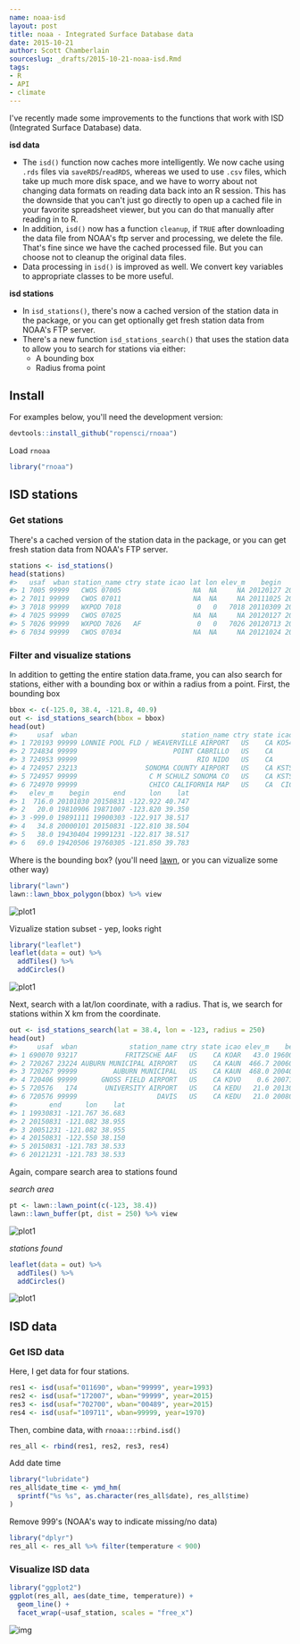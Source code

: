 ```yaml
---
name: noaa-isd
layout: post
title: noaa - Integrated Surface Database data
date: 2015-10-21
author: Scott Chamberlain
sourceslug: _drafts/2015-10-21-noaa-isd.Rmd
tags:
- R
- API
- climate
---
```




I've recently made some improvements to the functions that work with ISD 
(Integrated Surface Database) data.

__isd data__

* The `isd()` function now caches more intelligently. We now cache using 
`.rds` files via `saveRDS`/`readRDS`, whereas we used to use `.csv` files, 
which take up much more disk space, and we have to worry about not changing 
data formats on reading data back into an R session. This has the downside
that you can't just go directly to open up a cached file in your favorite 
spreadsheet viewer, but you can do that manually after reading in to R. 
* In addition, `isd()` now has a function `cleanup`, if `TRUE` after 
downloading the data file from NOAA's ftp server and processing, we delete 
the file. That's fine since we have the cached processed file. But you 
can choose not to cleanup the original data files.
* Data processing in `isd()` is improved as well. We convert key variables
to appropriate classes to be more useful. 

__isd stations__

* In `isd_stations()`, there's now a cached version of the station data in 
the package, or you can get optionally get fresh station data from NOAA's 
FTP server.
* There's a new function `isd_stations_search()` that uses the station data
to allow you to search for stations via either:
  * A bounding box
  * Radius froma point

## Install

For examples below, you'll need the development version:


```r
devtools::install_github("ropensci/rnoaa")
```

Load `rnoaa`


```r
library("rnoaa")
```

## ISD stations 

### Get stations

There's a cached version of the station data in the package, or you can get fresh
station data from NOAA's FTP server.


```r
stations <- isd_stations()
head(stations)
#>   usaf  wban station_name ctry state icao lat lon elev_m    begin      end
#> 1 7005 99999   CWOS 07005                  NA  NA     NA 20120127 20120127
#> 2 7011 99999   CWOS 07011                  NA  NA     NA 20111025 20121129
#> 3 7018 99999   WXPOD 7018                   0   0   7018 20110309 20130730
#> 4 7025 99999   CWOS 07025                  NA  NA     NA 20120127 20120127
#> 5 7026 99999   WXPOD 7026   AF              0   0   7026 20120713 20141120
#> 6 7034 99999   CWOS 07034                  NA  NA     NA 20121024 20121106
```

### Filter and visualize stations

In addition to getting the entire station data.frame, you can also search for stations,
either with a bounding box or within a radius from a point. First, the bounding box


```r
bbox <- c(-125.0, 38.4, -121.8, 40.9)
out <- isd_stations_search(bbox = bbox)
head(out)
#>     usaf  wban                          station_name ctry state icao
#> 1 720193 99999 LONNIE POOL FLD / WEAVERVILLE AIRPORT   US    CA KO54
#> 2 724834 99999                        POINT CABRILLO   US    CA     
#> 3 724953 99999                              RIO NIDO   US    CA     
#> 4 724957 23213                 SONOMA COUNTY AIRPORT   US    CA KSTS
#> 5 724957 99999                  C M SCHULZ SONOMA CO   US    CA KSTS
#> 6 724970 99999                  CHICO CALIFORNIA MAP   US    CA  CIC
#>   elev_m    begin      end      lon    lat
#> 1  716.0 20101030 20150831 -122.922 40.747
#> 2   20.0 19810906 19871007 -123.820 39.350
#> 3 -999.0 19891111 19900303 -122.917 38.517
#> 4   34.8 20000101 20150831 -122.810 38.504
#> 5   38.0 19430404 19991231 -122.817 38.517
#> 6   69.0 19420506 19760305 -121.850 39.783
```

Where is the bounding box? (you'll need [lawn](https://cran.rstudio.com/web/packages/lawn/), or you can vizualize some other way)


```r
library("lawn")
lawn::lawn_bbox_polygon(bbox) %>% view
```

![plot1](/public/img/2015-10-21-noaa-isd/bbox_area.png)

Vizualize station subset - yep, looks right


```r
library("leaflet")
leaflet(data = out) %>%
  addTiles() %>%
  addCircles()
```

![plot1](/public/img/2015-10-21-noaa-isd/bbox_result.png)

Next, search with a lat/lon coordinate, with a radius. That is, we search for stations
within X km from the coordinate.


```r
out <- isd_stations_search(lat = 38.4, lon = -123, radius = 250)
head(out)
#>     usaf  wban             station_name ctry state icao elev_m    begin
#> 1 690070 93217            FRITZSCHE AAF   US    CA KOAR   43.0 19600404
#> 2 720267 23224 AUBURN MUNICIPAL AIRPORT   US    CA KAUN  466.7 20060101
#> 3 720267 99999         AUBURN MUNICIPAL   US    CA KAUN  468.0 20040525
#> 4 720406 99999      GNOSS FIELD AIRPORT   US    CA KDVO    0.6 20071114
#> 5 720576   174       UNIVERSITY AIRPORT   US    CA KEDU   21.0 20130101
#> 6 720576 99999                    DAVIS   US    CA KEDU   21.0 20080721
#>        end      lon    lat
#> 1 19930831 -121.767 36.683
#> 2 20150831 -121.082 38.955
#> 3 20051231 -121.082 38.955
#> 4 20150831 -122.550 38.150
#> 5 20150831 -121.783 38.533
#> 6 20121231 -121.783 38.533
```

Again, compare search area to stations found

_search area_


```r
pt <- lawn::lawn_point(c(-123, 38.4))
lawn::lawn_buffer(pt, dist = 250) %>% view
```

![plot1](/public/img/2015-10-21-noaa-isd/circle_radius)

_stations found_


```r
leaflet(data = out) %>%
  addTiles() %>%
  addCircles()
```

![plot1](/public/img/2015-10-21-noaa-isd/lastplot.png)



## ISD data

### Get ISD data

Here, I get data for four stations.


```r
res1 <- isd(usaf="011690", wban="99999", year=1993)
res2 <- isd(usaf="172007", wban="99999", year=2015)
res3 <- isd(usaf="702700", wban="00489", year=2015)
res4 <- isd(usaf="109711", wban=99999, year=1970)
```

Then, combine data, with `rnoaa:::rbind.isd()`


```r
res_all <- rbind(res1, res2, res3, res4)
```

Add date time


```r
library("lubridate")
res_all$date_time <- ymd_hm(
  sprintf("%s %s", as.character(res_all$date), res_all$time)
)
```

Remove 999's (NOAA's way to indicate missing/no data)


```r
library("dplyr")
res_all <- res_all %>% filter(temperature < 900)
```

### Visualize ISD data


```r
library("ggplot2")
ggplot(res_all, aes(date_time, temperature)) +
  geom_line() + 
  facet_wrap(~usaf_station, scales = "free_x")
```

![img](/public/img/2015-10-21-noaa-isd/unnamed-chunk-12-1.png) 
